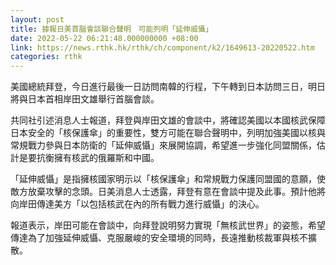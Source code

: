 ```yaml
---
layout: post
title: 據報日美首腦會談聯合聲明　可能列明「延伸威懾」
date: 2022-05-22 06:21:48.000000000 +08:00
link: https://news.rthk.hk/rthk/ch/component/k2/1649613-20220522.htm
categories: rthk
---
```


美國總統拜登，今日進行最後一日訪問南韓的行程，下午轉到日本訪問三日，明日將與日本首相岸田文雄舉行首腦會談。

共同社引述消息人士報道，拜登與岸田文雄的會談中，將確認美國以本國核武保障日本安全的「核保護傘」的重要性，雙方可能在聯合聲明中，列明加強美國以核與常規戰力參與日本防衛的「延伸威懾」來展開協調，希望進一步強化同盟關係，估計是要抗衡擁有核武的俄羅斯和中國。

「延伸威懾」是指擁核國家明示以「核保護傘」和常規戰力保護同盟國的意願，使敵方放棄攻擊的念頭。日美消息人士透露，拜登有意在會談中提及此事。預計他將向岸田傳達美方「以包括核武在內的所有戰力進行威懾」的決心。

報道表示，岸田可能在會談中，向拜登說明努力實現「無核武世界」的姿態，希望傳達為了加強延伸威懾、克服嚴峻的安全環境的同時，長遠推動核裁軍與核不擴散。
